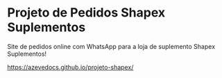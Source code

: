# Projeto de Pedidos Shapex Suplementos

Site de pedidos online com WhatsApp para a loja de suplemento Shapex Suplementos!

https://azevedocs.github.io/projeto-shapex/
